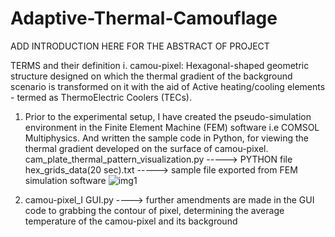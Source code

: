 # Adaptive-Thermal-Camouflage
ADD INTRODUCTION HERE FOR THE ABSTRACT OF PROJECT

TERMS and their definition
  i. camou-pixel: Hexagonal-shaped geometric structure designed on which the thermal gradient of the background scenario is transformed on it with the aid of Active heating/cooling elements                   - termed as ThermoElectric Coolers (TECs). 

1.  Prior to the experimental setup, I have created the pseudo-simulation environment in the Finite Element Machine (FEM) software i.e COMSOL Multiphysics. And written the sample code in Python, for viewing the thermal gradient developed on the surface of camou-pixel.
    cam_plate_thermal_pattern_visualization.py -----> PYTHON file  
    hex_grids_data(20 sec).txt -----> sample file exported from FEM simulation software
   ![img1](https://github.com/RajaAhsan97/Adaptive-Thermal-Camouflage/assets/155144523/298e3e8b-9a45-4ec2-9da4-b0baaa691ffb)

2.  camou-pixel_I GUI.py  ---->   further amendments are made in the GUI code to grabbing the contour of pixel, determining the average temperature of      the camou-pixel and its background 
